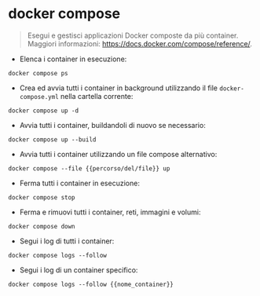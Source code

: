 # docker compose

> Esegui e gestisci applicazioni Docker composte da più container.
> Maggiori informazioni: <https://docs.docker.com/compose/reference/>.

- Elenca i container in esecuzione:

`docker compose ps`

- Crea ed avvia tutti i container in background utilizzando il file `docker-compose.yml` nella cartella corrente:

`docker compose up -d`

- Avvia tutti i container, buildandoli di nuovo se necessario:

`docker compose up --build`

- Avvia tutti i container utilizzando un file compose alternativo:

`docker compose --file {{percorso/del/file}} up`

- Ferma tutti i container in esecuzione:

`docker compose stop`

- Ferma e rimuovi tutti i container, reti, immagini e volumi:

`docker compose down`

- Segui i log di tutti i container:

`docker compose logs --follow`

- Segui i log di un container specifico:

`docker compose logs --follow {{nome_container}}`
